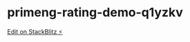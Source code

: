 # primeng-rating-demo-q1yzkv

[Edit on StackBlitz ⚡️](https://stackblitz.com/edit/primeng-rating-demo-q1yzkv)